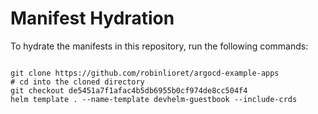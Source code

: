 
# Manifest Hydration

To hydrate the manifests in this repository, run the following commands:

```shell

git clone https://github.com/robinlioret/argocd-example-apps
# cd into the cloned directory
git checkout de5451a7f1afac4b5db6955b0cf974de8cc504f4
helm template . --name-template devhelm-guestbook --include-crds
```